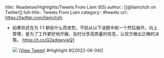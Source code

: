 title:: Readwise/Highlights/Tweets From Liam (65)
author:: [[@liamchzh on Twitter]]
full-title:: Tweets From Liam
category:: #tweets
url:: https://twitter.com/liamchzh

- 如果你还在为 1:1 聊些什么而发愁，不妨从以下话题中挑一个然后展开。向上管理，是为了工作更好地开展，及时分享高质量的信息，让双方做出正确的决策。
  https://t.co/G2adgwvwQ1 
  
  ![](https://pbs.twimg.com/media/FZMg9L6WAAQznlB.png) ([View Tweet](https://twitter.com/liamchzh/status/1554624208688259072)) #Highlight #[[2022-08-04]]